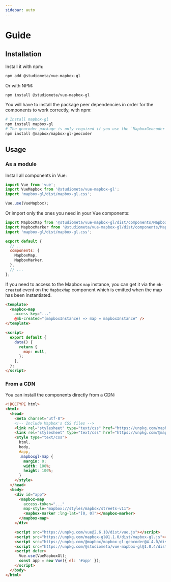 ```yaml
---
sidebar: auto
---
```


# Guide

## Installation

Install it with npm:

```bash
npm add @studiometa/vue-mapbox-gl
```
Or with NPM:

```bash
npm install @studiometa/vue-mapbox-gl
```

You will have to install the package peer dependencies in order for the components to work correctly, with npm:

```bash
# Install mapbox-gl
npm install mapbox-gl
# The geocoder package is only required if you use the `MapboxGeocoder` component
npm install @mapbox/mapbox-gl-geocoder
```

## Usage

### As a module

Install all components in Vue:

```js
import Vue from 'vue';
import VueMapbox from '@studiometa/vue-mapbox-gl';
import 'mapbox-gl/dist/mapbox-gl.css';

Vue.use(VueMapbox);
```

Or import only the ones you need in your Vue components:

```js
import MapboxMap from '@studiometa/vue-mapbox-gl/dist/components/MapboxMap';
import MapboxMarker from '@studiometa/vue-mapbox-gl/dist/components/MapboxMarker';
import 'mapbox-gl/dist/mapbox-gl.css';

export default {
  // ...
  components: {
    MapboxMap,
    MapboxMarker,
  },
  // ...
};
```

If you need to access to the Mapbox `map` instance, you can get it via the `mb-created` event on the `MapboxMap` component which is emitted when the map has been instantiated.

```html
<template>
  <mapbox-map
    access-key="..."
    @mb-created="(mapboxInstance) => map = mapboxInstance" />
</template>

<script>
  export default {
    data() {
      return {
        map: null,
      };
    },
  };
</script>
```

### From a CDN

You can install the components directly from a CDN:

```html
<!DOCTYPE html>
<html>
  <head>
    <meta charset="utf-8">
    <!-- Include Mapbox's CSS files -->
    <link rel="stylesheet" type="text/css" href="https://unpkg.com/mapbox-gl@1.1.0/dist/mapbox-gl.css">
    <link rel="stylesheet" type="text/css" href="https://unpkg.com/@mapbox/mapbox-gl-geocoder@4.4.0/dist/mapbox-gl-geocoder.css">
    <style type="text/css">
      html,
      body,
      #app,
      .mapboxgl-map {
        margin: 0;
        width: 100%;
        height: 100%;
      }
    </style>
  </head>
  <body>
    <div id="app">
      <mapbox-map
        access-token="..."
        map-style="mapbox://styles/mapbox/streets-v11">
        <mapbox-marker :lng-lat="[0, 0]"></mapbox-marker>
      </mapbox-map>
    </div>

    <script src="https://unpkg.com/vue@2.6.10/dist/vue.js"></script>
    <script src="https://unpkg.com/mapbox-gl@1.1.0/dist/mapbox-gl.js"></script>
    <script src="https://unpkg.com/@mapbox/mapbox-gl-geocoder@4.4.0/dist/mapbox-gl-geocoder.min.js"></script>
    <script src="https://unpkg.com/@studiometa/vue-mapbox-gl@1.0.4/dist/VueMapboxGl.umd.min.js"></script>
    <script defer>
      Vue.use(VueMapboxGl);
      const app = new Vue({ el: '#app' });
    </script>
  </body>
</html>
```
